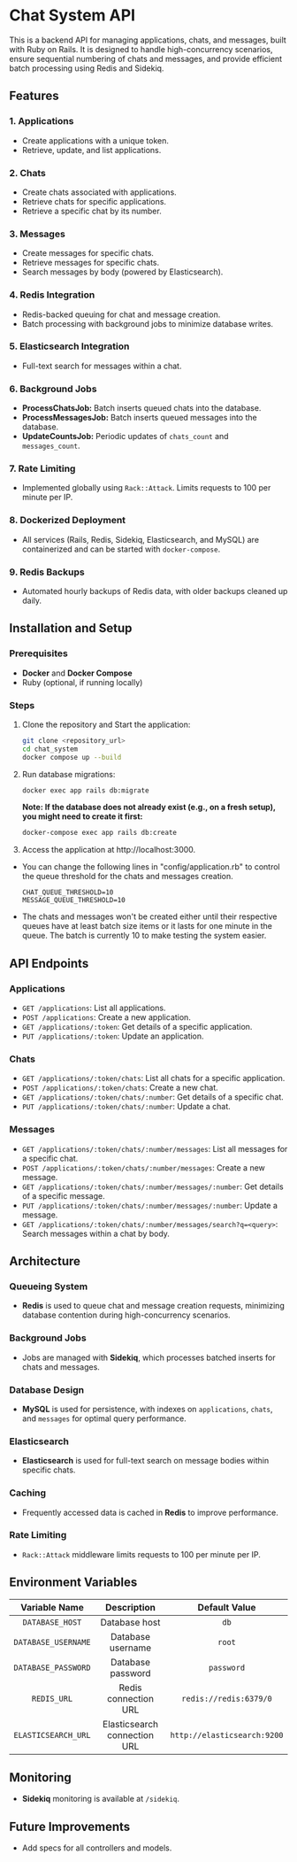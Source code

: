 # Chat System API

This is a backend API for managing applications, chats, and messages, built with Ruby on Rails. It is designed to handle high-concurrency scenarios, ensure sequential numbering of chats and messages, and provide efficient batch processing using Redis and Sidekiq.

## Features

### 1. Applications
- Create applications with a unique token.
- Retrieve, update, and list applications.

### 2. Chats 
- Create chats associated with applications.
- Retrieve chats for specific applications.
- Retrieve a specific chat by its number.
### 3. Messages
- Create messages for specific chats.
- Retrieve messages for specific chats.
- Search messages by body (powered by Elasticsearch).
### 4. Redis Integration
- Redis-backed queuing for chat and message creation.
- Batch processing with background jobs to minimize database writes.
### 5. Elasticsearch Integration
- Full-text search for messages within a chat.
### 6. Background Jobs
- **ProcessChatsJob:** Batch inserts queued chats into the database.
- **ProcessMessagesJob:** Batch inserts queued messages into the database.
- **UpdateCountsJob:** Periodic updates of `chats_count` and `messages_count`.
### 7. Rate Limiting 
- Implemented globally using `Rack::Attack`. Limits requests to 100 per minute per IP.

### 8. Dockerized Deployment
- All services (Rails, Redis, Sidekiq, Elasticsearch, and MySQL) are containerized and can be started with `docker-compose`.

### 9. Redis Backups
- Automated hourly backups of Redis data, with older backups cleaned up daily.

## Installation and Setup

### Prerequisites
- **Docker** and **Docker Compose**
- Ruby (optional, if running locally)

### Steps

1. Clone the repository and Start the application:
    ```bash
   git clone <repository_url>
   cd chat_system
   docker compose up --build
    ```

2. Run database migrations:
    ```bash
   docker exec app rails db:migrate
   ```
   **Note: If the database does not already exist (e.g., on a fresh setup), you might need to create it first:**
   ```bash
   docker-compose exec app rails db:create
   ```

3. Access the application at http://localhost:3000.

* You can change the following lines in "config/application.rb" to control the queue threshold for the chats and messages creation.
    ```
    CHAT_QUEUE_THRESHOLD=10
    MESSAGE_QUEUE_THRESHOLD=10
    ```
* The chats and messages won't be created either until their respective queues have at least batch size items or it lasts for one minute in the queue. The batch is currently 10 to make testing the system easier. 

## API Endpoints

### Applications
- `GET /applications`: List all applications.
- `POST /applications`: Create a new application.
- `GET /applications/:token`: Get details of a specific application.
- `PUT /applications/:token`: Update an application.

### Chats
- `GET /applications/:token/chats`: List all chats for a specific application.
- `POST /applications/:token/chats`: Create a new chat.
- `GET /applications/:token/chats/:number`: Get details of a specific chat.
- `PUT /applications/:token/chats/:number`: Update a chat.

### Messages
- `GET /applications/:token/chats/:number/messages`: List all messages for a specific chat.
- `POST /applications/:token/chats/:number/messages`: Create a new message.
- `GET /applications/:token/chats/:number/messages/:number`: Get details of a specific message.
- `PUT /applications/:token/chats/:number/messages/:number`: Update a message.
- `GET /applications/:token/chats/:number/messages/search?q=<query>`: Search messages within a chat by body.

## Architecture

### Queueing System
- **Redis** is used to queue chat and message creation requests, minimizing database contention during high-concurrency scenarios.

### Background Jobs
- Jobs are managed with **Sidekiq**, which processes batched inserts for chats and messages.

### Database Design
- **MySQL** is used for persistence, with indexes on `applications`, `chats`, and `messages` for optimal query performance.

### Elasticsearch
- **Elasticsearch** is used for full-text search on message bodies within specific chats.

### Caching
- Frequently accessed data is cached in **Redis** to improve performance.

### Rate Limiting
- `Rack::Attack` middleware limits requests to 100 per minute per IP.

## Environment Variables
|Variable Name|Description|Default Value|
|:-:|:-:|:-:|
|`DATABASE_HOST`|Database host|`db`|
|`DATABASE_USERNAME`|Database username|`root`|
|`DATABASE_PASSWORD`|Database password|`password`|
|`REDIS_URL`|Redis connection URL|`redis://redis:6379/0`|
|`ELASTICSEARCH_URL`|Elasticsearch connection URL|`http://elasticsearch:9200`|


## Monitoring
- **Sidekiq** monitoring is available at `/sidekiq`.

## Future Improvements
- Add specs for all controllers and models.
